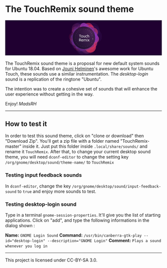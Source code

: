 # The TouchRemix sound theme

![Ubuntu Touch](/banner.jpg)

The TouchRemix sound theme is a proposal for new default system sounds for Ubuntu 18.04. Based on [Jouni Helminen](http://www.helminen.co)'s awesome work for Ubuntu Touch, these sounds use a similar instrumentation. The _desktop-login_ sound is a replication of the ringtone "Ubuntu".

The intention was to create a cohesive set of sounds that will enhance the user experience without getting in the way. 

Enjoy! 
_MadsRH_

---

## How to test it

In order to test this sound theme, click on "clone or download" then "Download Zip". You'll get a zip file with a folder named "TouchRemix-master" inside it. Just put this folder inside `.local/share/sounds/` and rename it `TouchRemix`. After that, to change your current desktop sound theme, you will need `dconf-editor` to change the setting key `/org/gnome/desktop/sound/theme-name/` to `TouchRemix`

### Testing input feedback sounds

In `dconf-editor`, change the key `/org/gnome/desktop/sound/input-feedback-sound` to `true` and enjoy more sounds to test.

### Testing desktop-login sound

Type in a terminal `gnome-session-properties`. It'll give you the list of starting applications. Click on "add", and type the following informations in the dialog shown :

**Name:** `GNOME Login Sound`
**Command:** `/usr/bin/canberra-gtk-play --id="desktop-login" --description="GNOME Login"`
**Comment:** `Plays a sound whenever you log in`

---

This project is licensed under CC-BY-SA 3.0.
